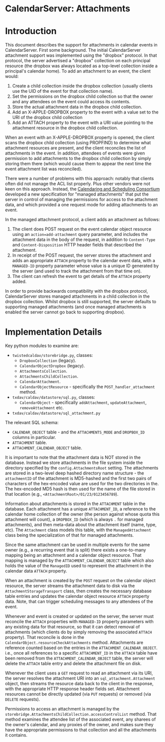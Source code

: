 CalendarServer: Attachments
===========================

# Introduction

This document describes the support for attachments in calendar events in CalendarServer. First some background. The initial CalendarServer attachment support was implemented using the "dropbox" protocol. In that protocol, the server advertised a "dropbox" collection on each principal resource (the dropbox was always located as a top-level collection inside a principal's calendar home). To add an attachment to an event, the client would:

  1. Create a child collection inside the dropbox collection (usually clients use the UID of the event for that collection name).
  2. Set the permissions on the dropbox child collection so that the owner and any attendees on the event could access its contents.
  3. Store the actual attachment data in the dropbox child collection.
  4. Add an X-APPLE-DROPBOX property to the event with a value set to the URI of the dropbox child collection
  5. Add an ATTACH property to the event with a URI value pointing to the attachment resource in the dropbox child collection.

When an event with an X-APPLE-DROPBOX property is opened, the client scans the dropbox child collection (using PROPFIND) to determine what attachment resources are present, and the client reconciles the list of attachments in the event. In addition, attendees of events were given permission to add attachments to the dropbox child collection by simply storing them there (which would cause them to appear the next time the event attachment list was reconciled).

There were a number of problems with this approach: notably that clients often did not manage the ACL list properly. Plus other vendors were not keen on this approach. Instead, the [Calendaring and Scheduling Consortium](https://calconnect.org) developed a new specification for "managed attachments" that put the server in control of managing the permissions for access to the attachment data, and which provided a one request mode for adding attachments to an event.

In the managed attachment protocol, a client adds an attachment as follows:

  1. The client does POST request on the event calendar object resource using an `action=add-attachment` query parameter, and includes the attachment data in the body of the request, in addition to `Content-Type` and `Content-Disposition` HTTP header fields that described the attachment.
  2. In receipt of the POST request, the server stores the attachment and adds an appropriate `ATTACH` property to the calendar event data, with a `MANAGED-ID` property parameter whose value is a unique ID generated by the server (and used to track the attachment from that time on).
  3. The client can refresh the event to get details of the `ATTACH` property added.

In order to provide backwards compatibility with the dropbox protocol, CalendarServer stores managed attachments in a child collection in the dropbox collection. Whilst dropbox is still supported, the server defaults to supporting managed attachments (and once managed attachments is enabled the server cannot go back to supporting dropbox).

# Implementation Details

Key python modules to examine are:

  * `twistedcaldav/storebridge.py`, classes:
    * `DropboxCollection` (legacy).
    * `CalendarObjectDropbox` (legacy).
    * `AttachmentsCollection`.
    * `AttachmentsChildCollection`.
    * `CalendarAttachment`.
    * `CalendarObjectResource` - specifically the `POST_handler_attachment` method.
  * `txdav/caldav/datastore/sql.py`, classes:
  	* `CalendarObject` - specifically `addAttachment`, `updateAttachment`, `removeAttachment` etc.
  * `txdav/caldav/datastore/sql_attachment.py`

The relevant SQL schema:

  * `CALENDAR_OBJECT` table - and the `ATTACHMENTS_MODE` and `DROPBOX_ID` columns in particular.
  * `ATTACHMENT` table.
  * `ATTACHMENT_CALENDAR_OBJECT` table.

It is important to note that the attachment data is NOT stored in the database. Instead we store attachments in the file system inside the directory specified by the `config.AttachmentsRoot` setting. The attachments are stored in a two-level deep hashed directory name structure - the `attachmentID` of the attachment is MD5-hashed and the first two pairs of characters of the hex-encoded value are used for the two directories in the. The hex-encoded MD5 hash is then used for the name of the file stored in that location (e.g., `<AttachmentRoot>/01/23/0123456789`).

Information about attachments is stored in the `ATTACHMENT` table in the database. Each attachment has a unique `ATTACHMENT_ID`, a reference to the calendar home collection of the owner (the person against whose quota this attachment will count), a `DROPBOX_ID` (which is always `.` for managed attachments), and then meta-data about the attachment itself (name, type, etc). The `Attachment` class models this table, with the `ManagedAttachment` class being the specialization of that for managed attachments.

Since the same attachment can be used in multiple events for the same owner (e.g., a recurring event that is split) there exists a one-to-many mapping being an attachment and a calendar object resource. That mapping is managed by the `ATTACHMENT_CALENDAR_OBJECT` table which also holds the value of the `ManagedID` used to represent the attachment in the calendar data `ATTACH` property.

When an attachment is created by the `POST` request on the calendar object resource, the server streams the attachment data to disk via the `AttachmentStorageTransport` class, then creates the necessary database table entries and updates the calendar object resource `ATTACH` property data. Note, that can trigger scheduling messages to any attendees of the event.

Whenever and event is created or updated on the server, the server must reconcile the `ATTACH` properties with `MANAGED-ID` property parameters with any existing data for that resource, so that it can detect removal of attachments (which clients do by simply removing the associated `ATTACH` property). That reconcile is done in the `CalendarObject.resourceCheckAttachments` method. Attachments are reference counted based on the entries in the `ATTACHMENT_CALENDAR_OBJECT`. i.e., once all references to a specific `ATTACHMENT_ID` in the `ATTACH` table have been removed from the `ATTACHMENT_CALENDAR_OBJECT` table, the server will delete the `ATTACH` table entry and delete the attachment file on disk.

Whenever the client uses a `GET` request to read an attachment via its URI, the server resolves the attachment URI into an `sql_attachment.Attachment` object, then streams the resource data back to the client in the response, with the appropriate HTTP response header fields set. Attachment resources cannot be directly updated (via `PUT` requests) or removed (via `DELETE` requests).

Permissions to access an attachment is managed by the `storebridge.AttachmentsChildCollection.accessControlList` method. That method examines the attendee list of the associated event, any sharees of the owner's calendar, and any proxies of the owner, and makes sure they have the appropriate permissions to that collection and all the attachments it contains.
